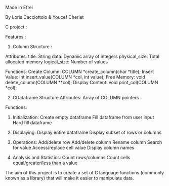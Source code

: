 Made in Efrei

By Loris Cacciottolo & Youcef Cheriet

C project :

Features :
1. Column Structure :

Attributes:
title: String
data: Dynamic array of integers
physical_size: Total allocated memory
logical_size: Number of values

Functions:
Create Column: COLUMN *create_column(char *title);
Insert Value: int insert_value(COLUMN *col, int value);
Free Memory: void delete_column(COLUMN **col);
Display Content: void print_col(COLUMN *col);

2. CDataframe Structure
Attributes:
Array of COLUMN pointers

Functions:
1. Initialization:
Create empty dataframe
Fill dataframe from user input
Hard fill dataframe

2. Displaying:
Display entire dataframe
Display subset of rows or columns

3. Operations:
Add/delete row
Add/delete column
Rename column
Search for value
Access/replace cell value
Display column names

4. Analysis and Statistics:
Count rows/columns
Count cells equal/greater/less than a value

The aim of this project is to create a set of C language functions (commonly known as a library) that
will make it easier to manipulate data.
